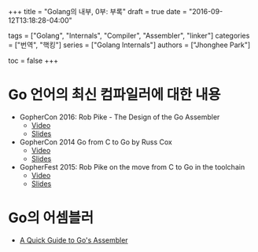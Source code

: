 +++
title = "Golang의 내부, 0부: 부록"
draft = true
date = "2016-09-12T13:18:28-04:00"

tags = ["Golang", "Internals", "Compiler", "Assembler", "linker"]
categories = ["번역", "핵킹"]
series = ["Golang  Internals"]
authors = ["Jhonghee Park"]

toc = false
+++

# Go 언어의 최신 컴파일러에 대한 내용

* GopherCon 2016: Rob Pike - The Design of the Go Assembler
  * [Video](https://www.youtube.com/watch?v=KINIAgRpkDA)
  * [Slides](https://talks.golang.org/2016/asm.slide)
* GopherCon 2014 Go from C to Go by Russ Cox
  * [Video](https://www.youtube.com/watch?v=QIE5nV5fDwA)
  * [Slides](https://talks.golang.org/2014/c2go.slide)
* GopherFest 2015: Rob Pike on the move from C to Go in the toolchain
  * [Video](https://www.youtube.com/watch?v=cF1zJYkBW4A)
  * [Slides](https://talks.golang.org/2015/gogo.slide)

# Go의 어셈블러
* [A Quick Guide to Go's Assembler](https://golang.org/doc/asm)
